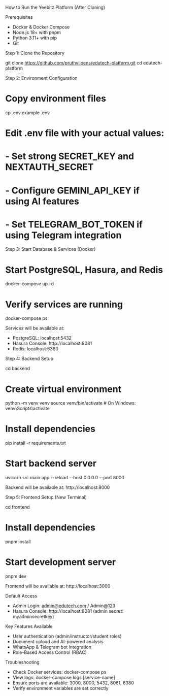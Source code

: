 
  How to Run the Yeebitz Platform (After Cloning)

  Prerequisites

  - Docker & Docker Compose
  - Node.js 18+ with pnpm
  - Python 3.11+ with pip
  - Git

  Step 1: Clone the Repository

  git clone https://github.com/pruthvilpens/edutech-platform.git
  cd edutech-platform

  Step 2: Environment Configuration

  # Copy environment files
  cp .env.example .env

  # Edit .env file with your actual values:
  # - Set strong SECRET_KEY and NEXTAUTH_SECRET
  # - Configure GEMINI_API_KEY if using AI features
  # - Set TELEGRAM_BOT_TOKEN if using Telegram integration

  Step 3: Start Database & Services (Docker)

  # Start PostgreSQL, Hasura, and Redis
  docker-compose up -d

  # Verify services are running
  docker-compose ps

  Services will be available at:
  - PostgreSQL: localhost:5432
  - Hasura Console: http://localhost:8081
  - Redis: localhost:6380

  Step 4: Backend Setup

  cd backend

  # Create virtual environment
  python -m venv venv
  source venv/bin/activate  # On Windows: venv\Scripts\activate

  # Install dependencies
  pip install -r requirements.txt

  # Start backend server
  uvicorn src.main:app --reload --host 0.0.0.0 --port 8000

  Backend will be available at: http://localhost:8000

  Step 5: Frontend Setup (New Terminal)

  cd frontend

  # Install dependencies
  pnpm install

  # Start development server
  pnpm dev

  Frontend will be available at: http://localhost:3000

  Default Access

  - Admin Login: admin@edutech.com / Admin@123
  - Hasura Console: http://localhost:8081 (admin secret: myadminsecretkey)       

  Key Features Available

  - User authentication (admin/instructor/student roles)
  - Document upload and AI-powered analysis
  - WhatsApp & Telegram bot integration
  - Role-Based Access Control (RBAC)

  Troubleshooting

  - Check Docker services: docker-compose ps
  - View logs: docker-compose logs [service-name]
  - Ensure ports are available: 3000, 8000, 5432, 8081, 6380
  - Verify environment variables are set correctly

